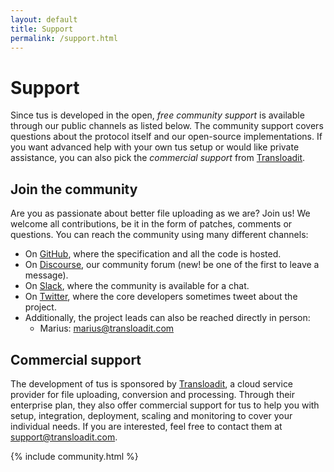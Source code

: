 ```yaml
---
layout: default
title: Support
permalink: /support.html
---
```


# Support

Since tus is developed in the open, _free community support_ is available through our public channels as listed below. The community support covers questions about the protocol itself and our open-source implementations. If you want advanced help with your own tus setup or would like private assistance, you can also pick the _commercial support_ from [Transloadit](https://transloadit.com/).

## Join the community

Are you as passionate about better file uploading as we are? Join us! We welcome all
contributions, be it in the form of patches, comments or questions. You can reach the community using many different channels:

- On [GitHub](https://github.com/tus), where the specification and all the code is hosted.
- On [Discourse](https://community.transloadit.com/c/tus), our community forum (new! be one of the first to leave a message).
- On [Slack](https://slackin-xgybtegrsh.now.sh), where the community is available for a chat.
- On [Twitter](https://twitter.com/tus_io), where the core developers sometimes tweet about the project.
- Additionally, the project leads can also be reached directly in person:
  - Marius: [marius@transloadit.com](mailto:marius@transloadit.com)

## Commercial support

The development of tus is sponsored by [Transloadit](https://transloadit.com/), a cloud service provider for file uploading, conversion and processing. Through their enterprise plan, they also offer commercial support for tus to help you with setup, integration, deployment, scaling and monitoring to cover your individual needs. If you are interested, feel free to contact them at [support@transloadit.com](mailto:support@transloadit.com).

<!-- Use `make build-community` to fetch latest authors -->

{% include community.html %}

